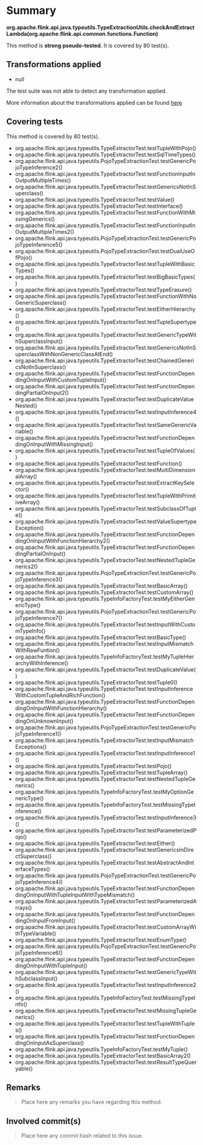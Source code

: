 # Summary
**org.apache.flink.api.java.typeutils.TypeExtractionUtils.checkAndExtractLambda(org.apache.flink.api.common.functions.Function)**

This method is **strong pseudo-tested**.
It is covered by 80 test(s). 


## Transformations applied

- null


The test suite was not able to detect any transformation applied.

More information about the transformations applied can be found [here](https://github.com/STAMP-project/pitest-descartes)

## Covering tests
This method is covered by 80 test(s).
* org.apache.flink.api.java.typeutils.TypeExtractorTest.testTupleWithPojo()
* org.apache.flink.api.java.typeutils.TypeExtractorTest.testSqlTimeTypes()
* org.apache.flink.api.java.typeutils.PojoTypeExtractionTest.testGenericPojoTypeInference2()
* org.apache.flink.api.java.typeutils.TypeExtractorTest.testFunctionInputInOutputMultipleTimes()
* org.apache.flink.api.java.typeutils.TypeExtractorTest.testGenericsNotInSuperclass()
* org.apache.flink.api.java.typeutils.TypeExtractorTest.testValue()
* org.apache.flink.api.java.typeutils.TypeExtractorTest.testInterface()
* org.apache.flink.api.java.typeutils.TypeExtractorTest.testFunctionWithMissingGenerics()
* org.apache.flink.api.java.typeutils.TypeExtractorTest.testFunctionInputInOutputMultipleTimes2()
* org.apache.flink.api.java.typeutils.PojoTypeExtractionTest.testGenericPojoTypeInference5()
* org.apache.flink.api.java.typeutils.PojoTypeExtractionTest.testDualUseOfPojo()
* org.apache.flink.api.java.typeutils.TypeExtractorTest.testTupleWithBasicTypes()
* org.apache.flink.api.java.typeutils.TypeExtractorTest.testBigBasicTypes()
* org.apache.flink.api.java.typeutils.TypeExtractorTest.testTypeErasure()
* org.apache.flink.api.java.typeutils.TypeExtractorTest.testFunctionWithNoGenericSuperclass()
* org.apache.flink.api.java.typeutils.TypeExtractorTest.testEitherHierarchy()
* org.apache.flink.api.java.typeutils.TypeExtractorTest.testTupleSupertype()
* org.apache.flink.api.java.typeutils.TypeExtractorTest.testGenericTypeWithSuperclassInput()
* org.apache.flink.api.java.typeutils.TypeExtractorTest.testGenericsNotInSuperclassWithNonGenericClassAtEnd()
* org.apache.flink.api.java.typeutils.TypeExtractorTest.testChainedGenericsNotInSuperclass()
* org.apache.flink.api.java.typeutils.TypeExtractorTest.testFunctionDependingOnInputWithCustomTupleInput()
* org.apache.flink.api.java.typeutils.TypeExtractorTest.testFunctionDependingPartialOnInput2()
* org.apache.flink.api.java.typeutils.TypeExtractorTest.testDuplicateValueNested()
* org.apache.flink.api.java.typeutils.TypeExtractorTest.testInputInference4()
* org.apache.flink.api.java.typeutils.TypeExtractorTest.testSameGenericVariable()
* org.apache.flink.api.java.typeutils.TypeExtractorTest.testFunctionDependingOnInputWithMissingInput()
* org.apache.flink.api.java.typeutils.TypeExtractorTest.testTupleOfValues()
* org.apache.flink.api.java.typeutils.TypeExtractorTest.testFunction()
* org.apache.flink.api.java.typeutils.TypeExtractorTest.testMultiDimensionalArray()
* org.apache.flink.api.java.typeutils.TypeExtractorTest.testExtractKeySelector()
* org.apache.flink.api.java.typeutils.TypeExtractorTest.testTupleWithPrimitiveArray()
* org.apache.flink.api.java.typeutils.TypeExtractorTest.testSubclassOfTuple()
* org.apache.flink.api.java.typeutils.TypeExtractorTest.testValueSupertypeException()
* org.apache.flink.api.java.typeutils.TypeExtractorTest.testFunctionDependingOnInputWithFunctionHierarchy2()
* org.apache.flink.api.java.typeutils.TypeExtractorTest.testFunctionDependingPartialOnInput()
* org.apache.flink.api.java.typeutils.TypeExtractorTest.testNestedTupleGenerics2()
* org.apache.flink.api.java.typeutils.PojoTypeExtractionTest.testGenericPojoTypeInference3()
* org.apache.flink.api.java.typeutils.TypeExtractorTest.testBasicArray()
* org.apache.flink.api.java.typeutils.TypeExtractorTest.testCustomArray()
* org.apache.flink.api.java.typeutils.TypeInfoFactoryTest.testMyEitherGenericType()
* org.apache.flink.api.java.typeutils.PojoTypeExtractionTest.testGenericPojoTypeInference7()
* org.apache.flink.api.java.typeutils.TypeExtractorTest.testInputWithCustomTypeInfo()
* org.apache.flink.api.java.typeutils.TypeExtractorTest.testBasicType()
* org.apache.flink.api.java.typeutils.TypeExtractorTest.testInputMismatchWithRawFuntion()
* org.apache.flink.api.java.typeutils.TypeInfoFactoryTest.testMyTupleHierarchyWithInference()
* org.apache.flink.api.java.typeutils.TypeExtractorTest.testDuplicateValue()
* org.apache.flink.api.java.typeutils.TypeExtractorTest.testTuple0()
* org.apache.flink.api.java.typeutils.TypeExtractorTest.testInputInferenceWithCustomTupleAndRichFunction()
* org.apache.flink.api.java.typeutils.TypeExtractorTest.testFunctionDependingOnInputWithFunctionHierarchy()
* org.apache.flink.api.java.typeutils.TypeExtractorTest.testFunctionDependingOnUnknownInput()
* org.apache.flink.api.java.typeutils.PojoTypeExtractionTest.testGenericPojoTypeInference1()
* org.apache.flink.api.java.typeutils.TypeExtractorTest.testInputMismatchExceptions()
* org.apache.flink.api.java.typeutils.TypeExtractorTest.testInputInference1()
* org.apache.flink.api.java.typeutils.TypeExtractorTest.testPojo()
* org.apache.flink.api.java.typeutils.TypeExtractorTest.testTupleArray()
* org.apache.flink.api.java.typeutils.TypeExtractorTest.testNestedTupleGenerics()
* org.apache.flink.api.java.typeutils.TypeInfoFactoryTest.testMyOptionGenericType()
* org.apache.flink.api.java.typeutils.TypeInfoFactoryTest.testMissingTypeInference()
* org.apache.flink.api.java.typeutils.TypeExtractorTest.testInputInference3()
* org.apache.flink.api.java.typeutils.TypeExtractorTest.testParameterizedPojo()
* org.apache.flink.api.java.typeutils.TypeExtractorTest.testEither()
* org.apache.flink.api.java.typeutils.TypeExtractorTest.testGenericsInDirectSuperclass()
* org.apache.flink.api.java.typeutils.TypeExtractorTest.testAbstractAndInterfaceTypes()
* org.apache.flink.api.java.typeutils.PojoTypeExtractionTest.testGenericPojoTypeInference4()
* org.apache.flink.api.java.typeutils.TypeExtractorTest.testFunctionDependingOnInputWithTupleInputWithTypeMismatch()
* org.apache.flink.api.java.typeutils.TypeExtractorTest.testParameterizedArrays()
* org.apache.flink.api.java.typeutils.TypeExtractorTest.testFunctionDependingOnInputFromInput()
* org.apache.flink.api.java.typeutils.TypeExtractorTest.testCustomArrayWithTypeVariable()
* org.apache.flink.api.java.typeutils.TypeExtractorTest.testEnumType()
* org.apache.flink.api.java.typeutils.PojoTypeExtractionTest.testGenericPojoTypeInference6()
* org.apache.flink.api.java.typeutils.TypeExtractorTest.testFunctionDependingOnInputWithTupleInput()
* org.apache.flink.api.java.typeutils.TypeExtractorTest.testGenericTypeWithSubclassInput()
* org.apache.flink.api.java.typeutils.TypeExtractorTest.testInputInference2()
* org.apache.flink.api.java.typeutils.TypeInfoFactoryTest.testMissingTypeInfo()
* org.apache.flink.api.java.typeutils.TypeExtractorTest.testMissingTupleGenerics()
* org.apache.flink.api.java.typeutils.TypeExtractorTest.testTupleWithTuples()
* org.apache.flink.api.java.typeutils.TypeExtractorTest.testFunctionDependingOnInputAsSuperclass()
* org.apache.flink.api.java.typeutils.TypeInfoFactoryTest.testMyTuple()
* org.apache.flink.api.java.typeutils.TypeExtractorTest.testBasicArray2()
* org.apache.flink.api.java.typeutils.TypeExtractorTest.testResultTypeQueryable()


## Remarks
> Place here any remarks you have regarding this method.

## Involved commit(s)

> Place here any commit hash related to this issue.

